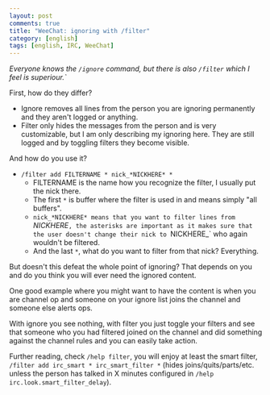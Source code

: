```yaml
---
layout: post
comments: true
title: "WeeChat: ignoring with /filter"
category: [english]
tags: [english, IRC, WeeChat]
---
```


*Everyone knows the `/ignore` command, but there is also `/filter` which
I feel is superiour.`*

First, how do they differ?
* Ignore removes all lines from the person you are ignoring permanently and
  they aren't logged or anything.
* Filter only hides the messages from the person and is very customizable,
  but I am only describing my ignoring here. They are still logged and
  by toggling filters they become visible.

And how do you use it? 
* `/filter add FILTERNAME * nick_*NICKHERE* *`
    * FILTERNAME is the name how you recognize the filter, I usually put
      the nick there.
    * The first `*` is buffer where the filter is used in and means simply
      "all buffers".
    * `nick_*NICKHERE* means that you want to filter lines from
      `*NICKHERE*`, the asterisks are important as it makes sure that the
      user doesn't change their nick to `NICKHERE_` who again wouldn't be
      filtered.
    * And the last `*`, what do you want to filter from that nick?
      Everything.

But doesn't this defeat the whole point of ignoring? That depends on you
and do you think you will ever need the ignored content.

One good example where you might want to have the content is when you are
channel op and someone on your ignore list joins the channel and someone
else alerts ops.

With ignore you see nothing, with filter you just toggle your filters and
see that someone who you had filtered joined on the channel and did
something against the channel rules and you can easily take action.

Further reading, check `/help filter`, you will enjoy at least
the smart filter, `/filter add irc_smart * irc_smart_filter *` (hides
joins/quits/parts/etc. unless the person has talked in X minutes configured
in `/help irc.look.smart_filter_delay`).
